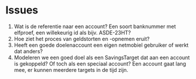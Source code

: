 # Issues

1. Wat is de referentie naar een account? Een soort banknummer met elfproef, een willekeurig id als bijv. ASDE-23HT?
2. Hoe ziet het proces van geldstorten en -opnemen eruit?
3. Heeft een goede doelenaccount een eigen netmobiel gebruiker of werkt dat anders?
4. Modeleren we een goed doel als een SavingsTarget dat aan een account is gekoppeld? Of toch als een speciaal account? Een account gaat lang mee, er kunnen meerdere targets in de tijd zijn.
